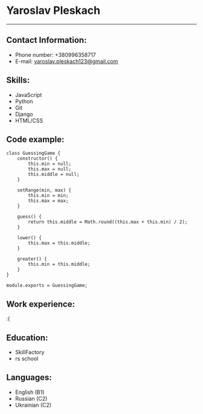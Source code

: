 # Yaroslav Pleskach
---
## Contact Information: 
- Phone number: +380996358717
- E-mail: yaroslav.pleskach123@gmail.com
## Skills:
- JavaScript
- Python
- Git
- Django
- HTML/CSS
## Code example:
```
class GuessingGame {
    constructor() {
        this.min = null;
        this.max = null;
        this.middle = null;
    }

    setRange(min, max) {
        this.min = min;
        this.max = max;
    }

    guess() {
        return this.middle = Math.round((this.max + this.min) / 2);
    }

    lower() {
        this.max = this.middle;
    }

    greater() {
        this.min = this.middle;
    }
}

module.exports = GuessingGame;
```
## Work experience:
:(
## Education:
- SkillFactory
- rs school
## Languages:
- English (B1)
- Russian (C2)
- Ukrainian (C2)